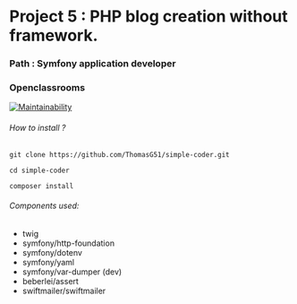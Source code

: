 # Project 5 : PHP blog creation without framework.
### Path : Symfony application developer
### Openclassrooms

[![Maintainability](https://api.codeclimate.com/v1/badges/650f670a97e113d20684/maintainability)](https://codeclimate.com/github/ThomasG51/OC_DAS_P5/maintainability)

###### How to install ?
    git clone https://github.com/ThomasG51/simple-coder.git

    cd simple-coder

    composer install

###### Components used:
* twig
* symfony/http-foundation
* symfony/dotenv
* symfony/yaml
* symfony/var-dumper (dev)
* beberlei/assert
* swiftmailer/swiftmailer

